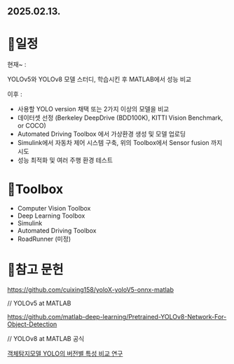 ## 2025.02.13.
# 📆일정
현재~ : 

YOLOv5와 YOLOv8 모델 스터디, 학습시킨 후 MATLAB에서 성능 비교  


이후 : 
* 사용할 YOLO version 채택 또는 2가지 이상의 모델을 비교
* 데이터셋 선정 (Berkeley DeepDrive (BDD100K), KITTI Vision Benchmark, or COCO)
* Automated Driving Toolbox 에서 가상환경 생성 및 모델 업로딩
* Simulink에서 자동차 제어 시스템 구축, 위의 Toolbox에서 Sensor fusion 까지 시도
* 성능 최적화 및 여러 주행 환경 테스트

# 📂Toolbox
* Computer Vision Toolbox
* Deep Learning Toolbox
* Simulink
* Automated Driving Toolbox
* RoadRunner (미정)


# 📃참고 문헌
https://github.com/cuixing158/yoloX-yoloV5-onnx-matlab


// YOLOv5 at MATLAB

https://github.com/matlab-deep-learning/Pretrained-YOLOv8-Network-For-Object-Detection


// YOLOv8 at MATLAB 공식

[객체탐지모델 YOLO의 버전별 특성 비교 연구](https://www.dbpia.co.kr/journal/articleDetail?dbid=edspia&text=Full+Text+%28DBPIA%29&nodeId=NODE11528162&an=edspia.NODE11528162)


